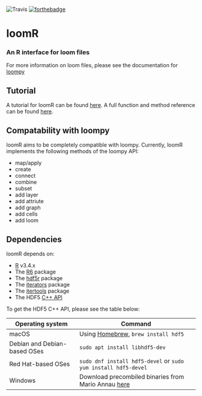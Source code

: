 ![Travis](https://img.shields.io/travis/mojaveazure/loomR.svg?style=for-the-badge)
[![forthebadge](https://forthebadge.com/images/badges/gluten-free.svg)](https://forthebadge.com)
<!-- ![AppVeyor](https://img.shields.io/appveyor/ci/mojaveazure/loomR.svg?style=for-the-badge) -->
<!-- ![CRAN](https://img.shields.io/cran/v/loomR.svg?style=for-the-badge) -->

# loomR

### An R interface for loom files

For more information on loom files, please see the documentation for [loompy](https://github.com/linnarsson-lab/loompy)

## Tutorial

A tutorial for loomR can be found [here](http://satijalab.org/loomR/loomR_tutorial.html). A full function and method reference can be found [here](http://satijalab.org/loomR/loomR.pdf).

## Compatability with loompy

loomR aims to be completely compatible with loompy. Currently, loomR implements the following methods of the loompy API:
 - map/apply
 - create
 - connect
 - combine
 - subset
 - add layer
 - add attriute
 - add graph
 - add cells
 - add loom

## Dependencies

loomR depends on:
 - [R](https://cran.r-project.org/) v3.4.x
 - The [R6](https://cran.r-project.org/package=R6) package
 - The [hdf5r](https://cran.r-project.org/package=hdf5r) package
 - The [iterators](https://cran.r-project.org/package=iterators) package
 - The [itertools](https://cran.r-project.org/package=itertools) package
 - The HDF5 [C++ API](https://support.hdfgroup.org/HDF5/release/obtainsrc.html)

To get the HDF5 C++ API, please see the table below:

| Operating system | Command |
| ---------------- | ------- |
| macOS | Using [Homebrew](https://brew.sh/), `brew install hdf5` |
| Debian and Debian-based OSes | `sudo apt install libhdf5-dev` |
| Red Hat-based OSes | `sudo dnf install hdf5-devel` or `sudo yum install hdf5-devel` |
| Windows | Download precombiled binaries from Mario Annau [here](https://github.com/mannau/h5-libwin) |
